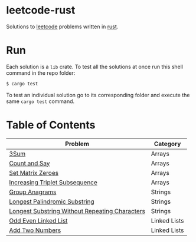 # leetcode-rust
Solutions to [leetcode](https://leetcode.com/) problems written in [rust](https://rust-lang.org/).

# Run

Each solution is a `lib` crate. To test all the solutions at once run this shell command in the repo folder:

```sh
$ cargo test
```

To test an individual solution go to its corresponding folder and execute the same `cargo test` command.

# Table of Contents

|    Problem    | Category |
| ------------- | --------|
| [3Sum](3Sum/src/lib.rs)       | Arrays |
| [Count and Say](Count%20and%20Say/src/lib.rs) | Arrays |
| [Set Matrix Zeroes](Set%20Matrix%20Zeroes/src/lib.rs) | Arrays |
| [Increasing Triplet Subsequence](Increasing%20Triplet%20Subsequence/src/lib.rs) |  Arrays |
| [Group Anagrams](Group%20Anagrams/src/lib.rs) | Strings |
| [Longest Palindromic Substring](Longest%20Palindromic%20Substring/src/lib.rs) | Strings |
|  [Longest Substring Without Repeating Characters](Longest%20Substring%20Without%20Repeating%20Characters/src/lib.rs) | Strings |
|  [Odd Even Linked List](Odd%20Even%20Linked%20List/src/lib.rs) |  Linked Lists |
| [Add Two Numbers](Add%20Two%20Numbers/src/lib.rs) | Linked Lists |
